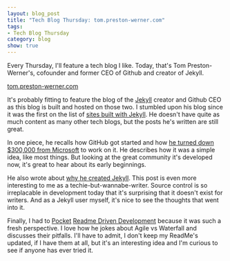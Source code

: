 ```yaml
---
layout: blog_post
title: "Tech Blog Thursday: tom.preston-werner.com"
tags: 
- Tech Blog Thursday
category: blog
show: true
---
```


Every Thursday, I'll feature a tech blog I like. 
Today, that's Tom Preston-Werner's, 
cofounder and former CEO of Github and creator of Jekyll.

<a href="http://tom.preston-werner.com/">tom.preston-werner.com</a>

<p>
It's probably fitting to feature the blog of the 
<a href="jekyllrb.com">Jekyll</a> creator and Github CEO 
as this blog is built and hosted on those two. 
I stumbled upon his blog since it was the first on the list of 
<a href="https://github.com/jekyll/jekyll/wiki/Sites">sites built with Jekyll</a>. 
He doesn't have quite as much content as many other tech blogs, 
but the posts he's written are still great.
</p>

<p>
In one piece, he recalls how GitHub got started and how 
<a href="http://tom.preston-werner.com/2008/10/18/how-i-turned-down-300k.html"> he turned down 
<emphasize>$300,000</emphasize> from Microsoft</a> to work on it. 
He describes how it was a simple idea, like most things. 
But looking at the great community it's developed now, 
it's great to hear about its early beginnings.
</p>

<p>
He also wrote about 
<a href="http://tom.preston-werner.com/2008/11/17/blogging-like-a-hacker.html"> why he created Jekyll</a>.
This post is even more interesting to me as a techie-but-wannabe-writer. 
Source control is so irreplacable in development today that it's surprising that it doesn't exist for writers. 
And as a Jekyll user myself, it's nice to see the thoughts that went into it. 
</p>

<p>
Finally, I had to 
<a href="https://getpocket.com/">Pocket</a> 
<a href="http://tom.preston-werner.com/2010/08/23/readme-driven-development.html">Readme Driven Development</a> 
because it was such a fresh perspective. 
I love how he jokes about Agile vs Waterfall and discusses their pitfalls. 
I'll have to admit, I don't keep my ReadMe's updated, if I have them at all, 
but it's an interesting idea and I'm curious to see if anyone has ever tried it. 
</p>